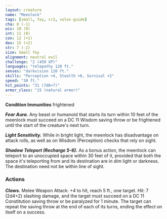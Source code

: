 ```yaml
---
layout: creature
name: "Meenlock"
tags: [small, fey, cr2, volos-guide]
cha: 8 (-1)
wis: 10 (0)
int: 11 (0)
con: 12 (+1)
dex: 15 (+2)
str: 7 (-2)
size: Small fey
alignment: neutral evil
challenge: "2 (450 XP)"
languages: "telepathy 120 ft."
senses: "darkvision 120 ft."
skills: "Perception +4, Stealth +6, Survival +2"
speed: "30 ft."
hit_points: "31 (7d6+7)"
armor_class: "15 (natural armor)"
---
```


**Condition Immunities** frightened

***Fear Aura.*** Any beast or humanoid that starts its turn within 10 feet of the meenlock must succeed on a DC 11 Wisdom saving throw or be frightened until the start of the creature's next turn.

***Light Sensitivity.*** While in bright light, the meenlock has disadvantage on attack rolls, as well as on Wisdom (Perception) checks that rely on sight.

***Shadow Teleport (Recharge 5-6).*** As a bonus action, the meenlock can teleport to an unoccupied space within 30 feet of it, provided that both the space it's teleporting from and its destination are in dim light or darkness. The destination need not be within line of sight.

### Actions

***Claws.*** Melee Weapon Attack: +4 to hit, reach 5 ft., one target. Hit: 7 (2d4+2) slashing damage, and the target must succeed on a DC 11 Constitution saving throw or be paralyzed for 1 minute. The target can repeat the saving throw at the end of each of its turns, ending the effect on itself on a success.